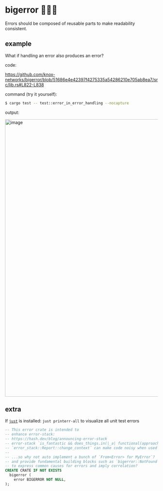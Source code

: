 # bigerror 🍅🍆🥒

Errors should be composed of reusable parts to make readability consistent.

## example

What if handling an error also produces an error?


code:

https://github.com/knox-networks/bigerror/blob/51686e4e42397f4275335a54286210e705ab8ea7/src/lib.rs#L822-L838

command (try it yourself):
```sh
$ cargo test -- test::error_in_error_handling --nocapture
```

output:

<img width="913" alt="image" src="https://github.com/knox-networks/bigerror/assets/11223234/bed07095-64ad-4fc4-bd5d-c770f6c4b19c">

## extra

If [`just`](https://just.systems/) is installed: `just printerr-all` to visualize all unit test errors

```sql
-- This error crate is intended to
-- enhance error-stack:
-- https://hash.dev/blog/announcing-error-stack
-- error-stack `is_fantastic && does_things.in(|_a| functional(approach))` but
-- `error_stack::Report::change_context` can make code noisy when used often
--
-- ...so why not auto implement a bunch of `From<Error> for MyError`?
-- and provide fundamental building blocks such as `bigerror::NotFound`
-- to express common causes for errors and imply correlation?
CREATE CRATE IF NOT EXISTS
  bigerror (
    error BIGERROR NOT NULL,
);
```
